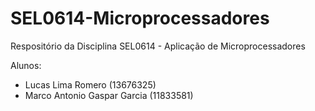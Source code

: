 # SEL0614-Microprocessadores
Respositório da Disciplina SEL0614 - Aplicação de Microprocessadores 

Alunos:
- Lucas Lima Romero (13676325)
- Marco Antonio Gaspar Garcia (11833581)
